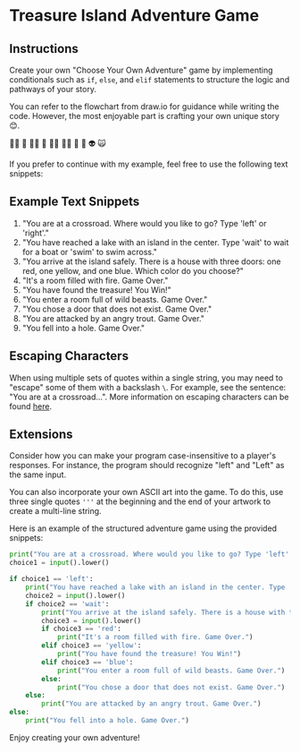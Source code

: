 # Treasure Island Adventure Game

## Instructions

Create your own "Choose Your Own Adventure" game by implementing conditionals such as `if`, `else`, and `elif` statements to structure the logic and pathways of your story.

You can refer to the flowchart from draw.io for guidance while writing the code. However, the most enjoyable part is crafting your own unique story 😊.

🧞‍♂️ 🐊 🧙‍♂️ 🧟 🧚‍♂️ 🧝‍♂️ 🥷 🤖 👽 🙀

If you prefer to continue with my example, feel free to use the following text snippets:

## Example Text Snippets

1. "You are at a crossroad. Where would you like to go? Type 'left' or 'right'."
2. "You have reached a lake with an island in the center. Type 'wait' to wait for a boat or 'swim' to swim across."
3. "You arrive at the island safely. There is a house with three doors: one red, one yellow, and one blue. Which color do you choose?"
4. "It's a room filled with fire. Game Over."
5. "You have found the treasure! You Win!"
6. "You enter a room full of wild beasts. Game Over."
7. "You chose a door that does not exist. Game Over."
8. "You are attacked by an angry trout. Game Over."
9. "You fell into a hole. Game Over."

## Escaping Characters

When using multiple sets of quotes within a single string, you may need to "escape" some of them with a backslash `\`. For example, see the sentence: "You are at a crossroad...". More information on escaping characters can be found [here](https://docs.python.org/3/reference/lexical_analysis.html#string-and-bytes-literals).

## Extensions

Consider how you can make your program case-insensitive to a player's responses. For instance, the program should recognize "left" and "Left" as the same input.

You can also incorporate your own ASCII art into the game. To do this, use three single quotes `'''` at the beginning and the end of your artwork to create a multi-line string.

Here is an example of the structured adventure game using the provided snippets:

```python
print("You are at a crossroad. Where would you like to go? Type 'left' or 'right'.")
choice1 = input().lower()

if choice1 == 'left':
    print("You have reached a lake with an island in the center. Type 'wait' to wait for a boat or 'swim' to swim across.")
    choice2 = input().lower()
    if choice2 == 'wait':
        print("You arrive at the island safely. There is a house with three doors: one red, one yellow, and one blue. Which color do you choose?")
        choice3 = input().lower()
        if choice3 == 'red':
            print("It's a room filled with fire. Game Over.")
        elif choice3 == 'yellow':
            print("You have found the treasure! You Win!")
        elif choice3 == 'blue':
            print("You enter a room full of wild beasts. Game Over.")
        else:
            print("You chose a door that does not exist. Game Over.")
    else:
        print("You are attacked by an angry trout. Game Over.")
else:
    print("You fell into a hole. Game Over.")
```

Enjoy creating your own adventure!